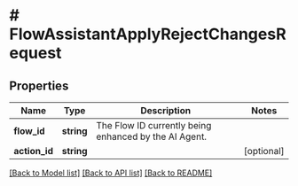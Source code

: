 # # FlowAssistantApplyRejectChangesRequest

## Properties

Name | Type | Description | Notes
------------ | ------------- | ------------- | -------------
**flow_id** | **string** | The Flow ID currently being enhanced by the AI Agent. |
**action_id** | **string** |  | [optional]

[[Back to Model list]](../../README.md#models) [[Back to API list]](../../README.md#endpoints) [[Back to README]](../../README.md)

